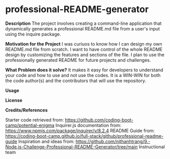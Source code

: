 # professional-README-generator

**Description**
The project involves creating a command-line application that dynamically generates a professional README.md file from a user's input using the inquire package.

**Motivation for the Project**
I was curiuos to know how I can design my own README.md file from scratch. I want to have control of the whole README design by customizing the features and sections of the file. I plan to use the professionally generated README for future projects and challenges.

**What Problem does it solve?**
It makes it easy for developers to understand your code and how to use and not use the codes. It is a WIN-WIN for both the code author(s) and the contributors that will use the repository.

**Usage**

**License**

**Credits/References**

Starter code retrieved from: https://github.com/coding-boot-camp/potential-enigma
Inquirer.js documentation from: https://www.npmjs.com/package/inquirer/v/8.2.4
README Guide from: https://coding-boot-camp.github.io/full-stack/github/professional-readme-guide
Inspiration and ideas from: https://github.com/njthanhtrang/9.-Node.js-Challenge-Professional-README-Generator/tree/main
Instructional team




